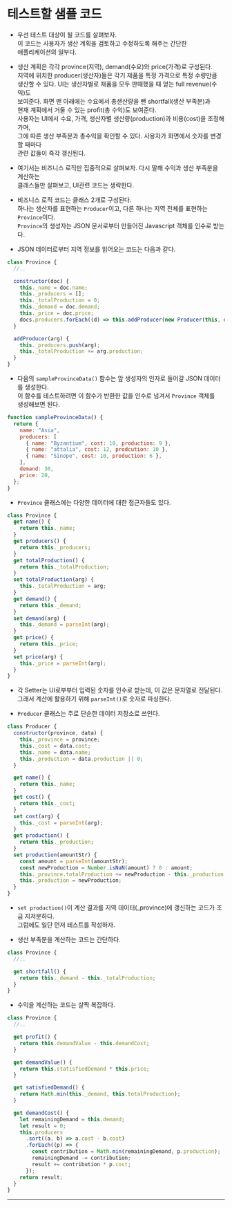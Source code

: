 # 테스트할 샘플 코드

- 우선 테스트 대상이 될 코드를 살펴보자.  
  이 코드는 사용자가 생산 계획을 검토하고 수정하도록 해주는 간단한  
  애플리케이션의 일부다.

- 생산 계획은 각각 province(지역), demand(수요)와 price(가격)로 구성된다.  
  지역에 위치한 producer(생산자)들은 각기 제품을 특정 가격으로 특정 수량만큼  
  생산할 수 있다. UI는 생산자별로 재품을 모두 판매했을 때 얻는 full revenue(수익)도  
  보여준다. 화면 맨 아래에는 수요에서 총샌산량을 뺀 shortfall(생산 부족분)과  
  현재 계획에서 거둘 수 있는 profit(총 수익)도 보여준다.  
  사용자는 UI에서 수요, 가격, 생산자별 생산량(production)과 비용(cost)을 조정해가며,  
  그에 따른 생산 부족분과 총수익을 확인할 수 있다. 사용자가 화면에서 숫자를 변경할 때마다  
  관련 값들이 즉각 갱신된다.

- 여기서는 비즈니스 로직만 집중적으로 살펴보자. 다시 말해 수익과 생산 부족분을 계산하는  
  클래스들만 살펴보고, UI관련 코드는 생략한다.

- 비즈니스 로직 코드는 클래스 2개로 구성된다.  
  하나는 생산자를 표현하는 `Producer`이고, 다른 하나는 지역 전체를 표현하는 `Province`이다.  
  `Province`의 생성자는 JSON 문서로부터 만들어진 Javascript 객체를 인수로 받는다.

- JSON 데이터로부터 지역 정보를 읽어오는 코드는 다음과 같다.

```js
class Province {
  //..

  constructor(doc) {
    this._name = doc.name;
    this._producers = [];
    this._totalProduction = 0;
    this._demand = doc.demand;
    this._price = doc.price;
    docs.producers.forEach((d) => this.addProducer(new Producer(this, d)));
  }

  addProducer(arg) {
    this._producers.push(arg);
    this._totalProduction += arg.production;
  }
}
```

- 다음의 `sampleProvinceData()` 함수는 앞 생성자의 인자로 들어갈 JSON 데이터를 생성한다.  
  이 함수를 테스트하려면 이 함수가 반환한 값을 인수로 넘겨서 `Province` 객체를  
  생성해보면 된다.

```js
function sampleProvinceData() {
  return {
    name: "Asia",
    producers: [
      { name: "Byzantium", cost: 10, production: 9 },
      { name: "attalia", cost: 12, prodcution: 10 },
      { name: "Sinope", cost: 10, production: 6 },
    ],
    demand: 30,
    price: 20,
  };
}
```

- `Province` 클래스에는 다양한 데이터에 대한 접근자들도 있다.

```js
class Province {
  get name() {
    return this._name;
  }
  get producers() {
    return this._producers;
  }
  get totalProduction() {
    return this._totalProduction;
  }
  set totalProduction(arg) {
    this._totalProduction = arg;
  }
  get demand() {
    return this._demand;
  }
  set demand(arg) {
    this._demand = parseInt(arg);
  }
  get price() {
    return this._price;
  }
  set price(arg) {
    this._price = parseInt(arg);
  }
}
```

- 각 Setter는 UI로부부터 입력된 숫자를 인수로 받는데, 이 값은 문자열로 전달된다.  
  그래서 계산에 활용하기 위해 `parseInt()`로 숫자로 파싱한다.

- `Producer` 클래스는 주로 단순한 데이터 저장소로 쓰인다.

```js
class Producer {
  constructor(province, data) {
    this._province = province;
    this._cost = data.cost;
    this._name = data.name;
    this._production = data.production || 0;
  }

  get name() {
    return this._name;
  }
  get cost() {
    return this._cost;
  }
  set cost(arg) {
    this._cost = parseInt(arg);
  }
  get production() {
    return this._production;
  }
  set production(amountStr) {
    const amount = parseInt(amountStr);
    const newProduction = Number.isNaN(amount) ? 0 : amount;
    this._province.totalProduction += newProduction - this._production;
    this._production = newProduction;
  }
}
```

- `set production()`이 계산 결과를 지역 데이터(\_province)에 갱신하는 코드가 조금 지저분하다.  
  그럼에도 일단 먼저 테스트를 작성하자.

- 생산 부족분을 계산하는 코드는 간단하다.

```js
class Province {
  //..

  get shortfall() {
    return this._demand - this._totalProduction;
  }
}
```

- 수익을 계산하는 코드는 살짝 복잡하다.

```js
class Province {
  //..

  get profit() {
    return this.demandValue - this.demandCost;
  }

  get demandValue() {
    return this.statisfiedDemand * this.price;
  }

  get satisfiedDemand() {
    return Math.min(this._demand, this.totalProduction);
  }

  get demandCost() {
    let remainingDemand = this.demand;
    let result = 0;
    this.producers
      .sort((a, b) => a.cost - b.cost)
      .forEach((p) => {
        const contribution = Math.min(remainingDemand, p.production);
        remainingDemand -= contribution;
        result += contribution * p.cost;
      });
    return result;
  }
}
```

<hr/>
